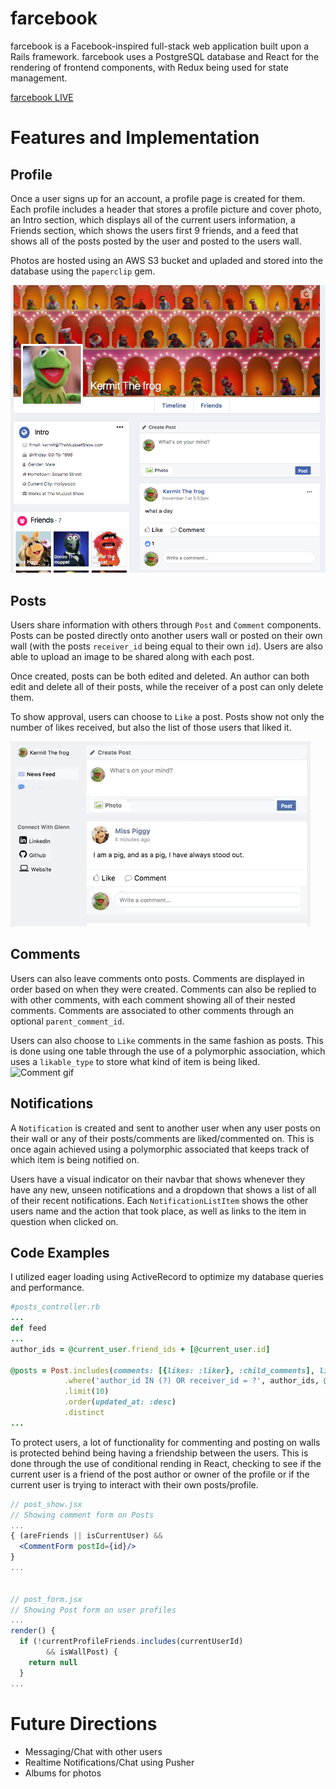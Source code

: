 # farcebook
farcebook is a Facebook-inspired full-stack web application built upon a Rails framework. farcebook uses a PostgreSQL database and React for the rendering of frontend components, with Redux being used for state management.

[farcebook LIVE](http://www.farcebook.online/)
# Features and Implementation

## Profile
Once a user signs up for an account, a profile page is created for them. Each profile includes a header that stores a profile picture and cover photo, an Intro section, which displays all of the current users information, a Friends section, which shows the users first 9 friends, and a feed that shows all of the posts posted by the user and posted to the users wall.

Photos are hosted using an AWS S3 bucket and upladed and stored into the database using the `paperclip` gem.

![Profile pic](docs/profile.png)
## Posts
Users share information with others through `Post` and `Comment` components. Posts can be posted directly onto another users wall or posted on their own wall (with the posts `receiver_id` being equal to their own `id`). Users are also able to upload an image to be shared along with each post.

Once created, posts can be both edited and deleted. An author can both edit and delete all of their posts, while the receiver of a post can only delete them.

To show approval, users can choose to `Like` a post. Posts show not only the number of likes received, but also the list of those users that liked it.

![Post gif](docs/post.gif)
## Comments
Users can also leave comments onto posts. Comments are displayed in order based on when they were created. Comments can also be replied to with other comments, with each comment showing all of their nested comments. Comments are associated to other comments through an optional `parent_comment_id`.

Users can also choose to `Like` comments in the same fashion as posts. This is done using one table through the use of a polymorphic association, which uses a `likable_type` to store what kind of item is being liked.
![Comment gif](docs/comment.gif)
## Notifications
A `Notification` is created and sent to another user when any user posts on their wall or any of their posts/comments are liked/commented on. This is once again achieved using a polymorphic associated that keeps track of which item is being notified on.

Users have a visual indicator on their navbar that shows whenever they have any new, unseen notifications and a dropdown that shows a list of all of their recent notifications. Each `NotificationListItem` shows the other users name and the action that took place, as well as links to the item in question when clicked on.
## Code Examples
I utilized eager loading using ActiveRecord to optimize my database queries and performance.
```ruby
#posts_controller.rb
...
def feed
...
author_ids = @current_user.friend_ids + [@current_user.id]

@posts = Post.includes(comments: [{likes: :liker}, :child_comments], likes: :liker)
            .where('author_id IN (?) OR receiver_id = ?', author_ids, @current_user.id)
            .limit(10)
            .order(updated_at: :desc)
            .distinct
...
```

To protect users, a lot of functionality for commenting and posting on walls is protected behind being having a friendship between the users. This is done through the use of conditional rending in React, checking to see if the current user is a friend of the post author or owner of the profile or if the current user is trying to interact with their own posts/profile.

```jsx
// post_show.jsx
// Showing comment form on Posts
...
{ (areFriends || isCurrentUser) &&
  <CommentForm postId={id}/>
}
...


// post_form.jsx
// Showing Post form on user profiles
...
render() {
  if (!currentProfileFriends.includes(currentUserId)
        && isWallPost) {
    return null
  }
...
```
# Future Directions
- Messaging/Chat with other users
- Realtime Notifications/Chat using Pusher
- Albums for photos
